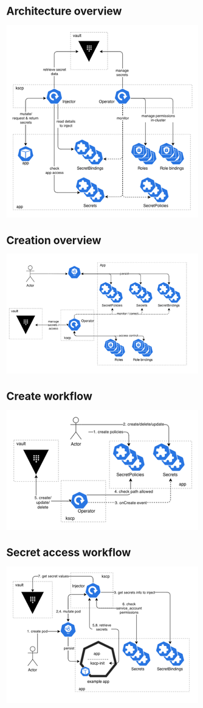 # Architecture overview

<kbd>
<img src="./images/arch.png" width="800" />
</kbd>


# Creation overview

<kbd>
<img src="./images/creation.png" width="800" />
</kbd>


# Create workflow

<kbd>
<img src="./images/create_secret_flow.png" width="800" />
</kbd>


# Secret access workflow

<kbd>
<img src="./images/access.png" width="800" />
</kbd>
